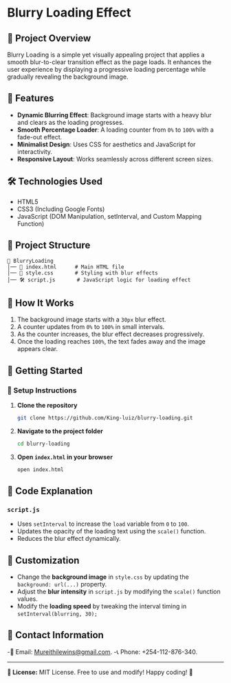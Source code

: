 # Blurry Loading Effect

## 🚀 Project Overview
Blurry Loading is a simple yet visually appealing project that applies a smooth blur-to-clear transition effect as the page loads. It enhances the user experience by displaying a progressive loading percentage while gradually revealing the background image.

## 📌 Features
- **Dynamic Blurring Effect**: Background image starts with a heavy blur and clears as the loading progresses.
- **Smooth Percentage Loader**: A loading counter from `0%` to `100%` with a fade-out effect.
- **Minimalist Design**: Uses CSS for aesthetics and JavaScript for interactivity.
- **Responsive Layout**: Works seamlessly across different screen sizes.

## 🛠️ Technologies Used
- HTML5
- CSS3 (Including Google Fonts)
- JavaScript (DOM Manipulation, setInterval, and Custom Mapping Function)

## 📂 Project Structure
```
📁 BlurryLoading
│── 📄 index.html      # Main HTML file
│── 🎨 style.css       # Styling with blur effects
│── 🛠️ script.js       # JavaScript logic for loading effect
```

## 🎨 How It Works
1. The background image starts with a `30px` blur effect.
2. A counter updates from `0%` to `100%` in small intervals.
3. As the counter increases, the blur effect decreases progressively.
4. Once the loading reaches `100%`, the text fades away and the image appears clear.


## 🚀 Getting Started
### 🔧 Setup Instructions
1. **Clone the repository**
   ```bash
   git clone https://github.com/King-luiz/blurry-loading.git
   ```
2. **Navigate to the project folder**
   ```bash
   cd blurry-loading
   ```
3. **Open `index.html` in your browser**
   ```bash
   open index.html
   ```

## 📜 Code Explanation
### `script.js`
- Uses `setInterval` to increase the `load` variable from `0` to `100`.
- Updates the opacity of the loading text using the `scale()` function.
- Reduces the blur effect dynamically.


## 📌 Customization
- Change the **background image** in `style.css` by updating the `background: url(...)` property.
- Adjust the **blur intensity** in `script.js` by modifying the `scale()` function values.
- Modify the **loading speed** by tweaking the interval timing in `setInterval(blurring, 30);`

## 📧 Contact Information
-📩 Email: Mureithilewins@gmail.com. 
-📞 Phone: +254-112-876-340.

---
**📝 License:** MIT License. Free to use and modify! Happy coding! 🚀

